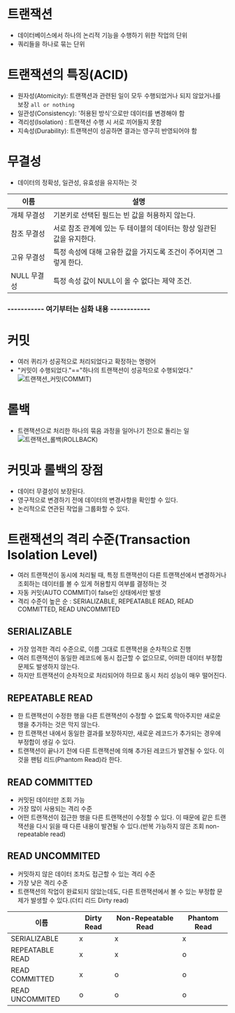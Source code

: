 # 트랜잭션
- 데이터베이스에서 하나의 논리적 기능을 수행하기 위한 작업의 단위
- 쿼리들을 하나로 묶는 단위

# 트랜잭션의 특징(ACID)
- 원자성(Atomicity): 트랜잭션과 관련된 일이 모두 수행되었거나 되지 않았거나를 보장 `all or nothing`
- 일관성(Consistency): '허용된 방식'으로만 데이터를 변경해야 함
- 격리성(Isolation) : 트랜잭션 수행 시 서로 끼어들지 못함
- 지속성(Durability): 트랜잭션이 성공하면 결과는 영구히 반영되어야 함

# 무결성
- 데이터의 정확성, 일관성, 유효성을 유지하는 것

| 이름 | 설명 |
| --- | ---|
| 개체 무결성 | 기본키로 선택된 필드는 빈 값을 허용하지 않는다. |
| 참조 무결성 | 서로 참조 관계에 있는 두 테이블의 데이터는 항상 일관된 값을 유지한다. |
| 고유 무결성 | 특정 속성에 대해 고유한 값을 가지도록 조건이 주어지면 그렇게 한다. |
| NULL 무결성 | 특정 속성 값이 NULL이 올 수 없다는 제약 조건. |

### ----------- 여기부터는 심화 내용 ------------
# 커밋
- 여러 퀴리가 성공적으로 처리되었다고 확정하는 명령어
- "커밋이 수행되었다."=="하나의 트랜잭션이 성공적으로 수행되었다."
![트랜잭션_커밋(COMMIT)](https://github.com/SSAFYSEOUL06CSSTUDY/06CSSTUDY/assets/50236187/afb2f0bb-d57b-4da2-9fa6-ed55474361a8)

# 롤백
- 트랜잭션으로 처리한 하나의 묶음 과정을 일어나기 전으로 돌리는 일
![트랜잭션_롤백(ROLLBACK)](https://github.com/SSAFYSEOUL06CSSTUDY/06CSSTUDY/assets/50236187/0c1e6e02-bca0-4d3f-af47-9c53e394c531)

# 커밋과 롤백의 장점
- 데이터 무결성이 보장된다.
- 영구적으로 변경하기 전에 데이터의 변경사항을 확인할 수 있다.
- 논리적으로 연관된 작업을 그룹화할 수 있다.


# 트랜잭션의 격리 수준(Transaction Isolation Level)
- 여러 트랜잭션이 동시에 처리될 때, 특정 트랜잭션이 다른 트랜잭션에서 변경하거나 조회하는 데이터를 볼 수 있게 허용할지 여부를 결정하는 것
- 자동 커밋(AUTO COMMIT)이 false인 상태에서만 발생
- 격리 수준이 높은 순 : SERIALIZABLE, REPEATABLE READ, READ COMMITTED, READ UNCOMMITED

## SERIALIZABLE
- 가장 엄격한 격리 수준으로, 이름 그대로 트랜잭션을 순차적으로 진행
- 여러 트랜잭션이 동일한 레코드에 동시 접근할 수 없으므로, 어떠한 데이터 부정합 문제도 발생하지 않는다.
- 하지만 트랜잭션이 순차적으로 처리되어야 하므로 동시 처리 성능이 매우 떨어진다.

## REPEATABLE READ
- 한 트랜잭션이 수정한 행을 다른 트랜잭션이 수정할 수 없도록 막아주지만 새로운 행을 추가하는 것은 막지 않는다.
- 한 트랜잭션 내에서 동일한 결과를 보장하지만, 새로운 레코드가 추가되는 경우에 부정합이 생길 수 있다.
- 트랜잭션이 끝나기 전에 다른 트랜잭션에 의해 추가된 레코드가 발견될 수 있다. 이것을 팬텀 리드(Phantom Read)라 한다.

## READ COMMITTED
- 커밋된 데이터만 조회 가능
- 가장 많이 사용되는 격리 수준
- 어떤 트랜잭션이 접근한 행을 다른 트랜잭션이 수정할 수 있다. 이 때문에 같은 트랜잭션을 다시 읽을 때 다른 내용이 발견될 수 있다.(반복 가능하지 않은 조회 non-repeatable read)

## READ UNCOMMITED
- 커밋하지 않은 데이터 조차도 접근할 수 있는 격리 수준
- 가장 낮은 격리 수준
- 트랜잭션의 작업이 완료되지 않았는데도, 다른 트랜잭션에서 볼 수 있는 부정합 문제가 발생할 수 있다.(더티 리드 Dirty read)

|이름|Dirty Read|Non-Repeatable Read|Phantom Read|
|---|---|---|---|
|SERIALIZABLE|x|x|x|
|REPEATABLE READ|x|x|o|
|READ COMMITTED|x|o|o|
|READ UNCOMMITED|o|o|o|
